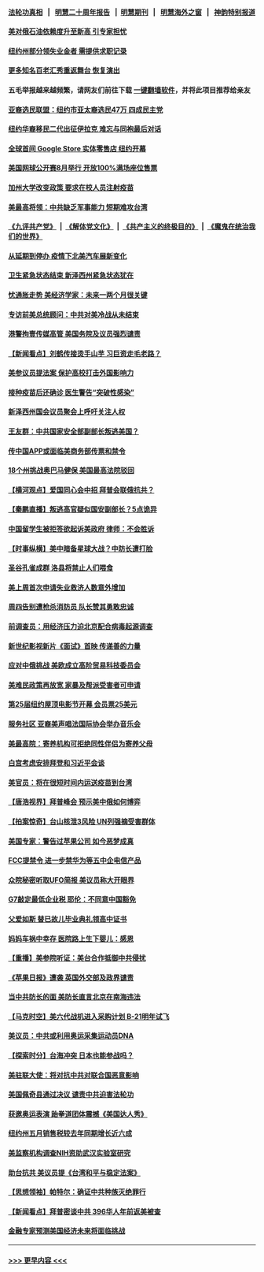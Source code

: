 #### [法轮功真相](https://github.com/gfw-breaker/truth/blob/master/README.md?t=0) &nbsp;&nbsp;|&nbsp;&nbsp; [明慧二十周年报告](https://github.com/gfw-breaker/mh-reports/blob/master/README.md?t=0) &nbsp;&nbsp;|&nbsp;&nbsp;[明慧期刊](https://github.com/gfw-breaker/mh-qikan) &nbsp;&nbsp;|&nbsp;&nbsp; [明慧海外之窗](https://github.com/gfw-breaker/mh-news/blob/master/README.md?t=0) &nbsp;&nbsp;|&nbsp;&nbsp; [神韵特别报道](https://github.com/gfw-breaker/mh-news/blob/master/shenyun.md?t=0)
#### [美对俄石油依赖度升至新高 引专家担忧](../pages/nsc412/n13030678.md?t=06181702) 
#### [纽约州部分领失业金者  需提供求职记录](../pages/nsc412/n13030334.md?t=06181702) 
#### [更多知名百老汇秀重返舞台 恢复演出](../pages/nsc412/n13030329.md?t=06181702) 
#### 五毛举报越来越频繁，请网友们前往下载 [一键翻墙软件](https://github.com/gfw-breaker/ssr-accounts)，并将此项目推荐给亲友
#### [亚裔选民联盟：纽约市亚太裔选民47万  四成民主党](../pages/nsc412/n13030304.md?t=06181702) 
#### [纽约华裔移民二代出征伊拉克 难忘与同袍最后对话](../pages/nsc412/n13030339.md?t=06181702) 
#### [全球首间 Google Store 实体零售店 纽约开幕](../pages/nsc412/n13030316.md?t=06181702) 
#### [美国网球公开赛8月举行 开放100%满场座位售票](../pages/nsc412/n13030326.md?t=06181702) 
#### [加州大学改变政策 要求在校人员注射疫苗](../pages/nsc412/n13030242.md?t=06181702) 
#### [美最高将领：中共缺乏军事能力 短期难攻台湾](../pages/nsc412/n13030178.md?t=06181702) 
#### [《九评共产党》](https://github.com/begood0513/9ping.md/blob/master/README.md) &nbsp;|&nbsp; [《解体党文化》](../../../../jtdwh.md/blob/master/README.md)  &nbsp;|&nbsp; [《共产主义的终极目的》](../../../../gczydzjmd.md/blob/master/README.md) &nbsp;|&nbsp; [《魔鬼在统治我们的世界》](../../../../mgztzwmdsj.md/blob/master/README.md) 
#### [从延期到停办 疫情下北美汽车展新变化](../pages/nsc412/n13030246.md?t=06181702) 
#### [卫生紧急状态结束 新泽西州紧急状态犹在](../pages/nsc412/n13030156.md?t=06181702) 
#### [忧通胀走势 美经济学家：未来一两个月很关键](../pages/nsc412/n13029979.md?t=06181702) 
#### [专访前美总统顾问：中共对美冷战从未结束](../pages/nsc412/n13029846.md?t=06181702) 
#### [港警拘壹传媒高管 美国务院及议员强烈谴责](../pages/nsc412/n13029927.md?t=06181702) 
#### [【新闻看点】刘鹤传接烫手山芋 习巨资走毛老路？](../pages/nsc412/n13029606.md?t=06181702) 
#### [美参议员提法案 保护高校打击外国影响力](../pages/nsc412/n13029813.md?t=06181702) 
#### [接种疫苗后还确诊 医生警告“突破性感染”](../pages/nsc412/n13030046.md?t=06181702) 
#### [新泽西州国会议员聚会上呼吁关注人权](../pages/nsc412/n13029928.md?t=06181702) 
#### [王友群：中共国家安全部副部长叛逃美国？](../pages/nsc412/n13029545.md?t=06181702) 
#### [传中国APP或面临美商务部传票和禁令](../pages/nsc412/n13029677.md?t=06181702) 
#### [18个州挑战奥巴马健保 美国最高法院驳回](../pages/nsc412/n13029657.md?t=06181702) 
#### [【横河观点】爱国同心会中招 拜普会联俄抗共？](../pages/nsc412/n13029752.md?t=06181702) 
#### [【秦鹏直播】叛逃高官疑似国安副部长？5点诡异](../pages/nsc412/n13029689.md?t=06181702) 
#### [中国留学生被拒签欲起诉美政府 律师：不会胜诉](../pages/nsc412/n13029704.md?t=06181702) 
#### [【时事纵横】美中暗备星球大战？中防长遭打脸](../pages/nsc412/n13029608.md?t=06181702) 
#### [圣谷孔雀成群 洛县将禁止人们喂食](../pages/nsc412/n13029759.md?t=06181702) 
#### [美上周首次申请失业救济人数意外增加](../pages/nsc412/n13029627.md?t=06181702) 
#### [周四告别遭枪杀消防员 队长赞其勇敢忠诚](../pages/nsc412/n13029501.md?t=06181702) 
#### [前调查员：用经济压力迫北京配合病毒起源调查](../pages/nsc412/n13029525.md?t=06181702) 
#### [新世纪影视新片《面试》首映 传递善的力量](../pages/nsc412/n13029470.md?t=06181702) 
#### [应对中俄挑战 美欧成立高阶贸易科技委员会](../pages/nsc412/n13029406.md?t=06181702) 
#### [美难民政策再放宽 家暴及帮派受害者可申请](../pages/nsc412/n13029041.md?t=06181702) 
#### [第25届纽约屋顶电影节开幕 会员票25美元](../pages/nsc412/n13029411.md?t=06181702) 
#### [服务社区 亚裔美声唱法国际协会举办音乐会](../pages/nsc412/n13029498.md?t=06181702) 
#### [美最高院：寄养机构可拒绝同性伴侣为寄养父母](../pages/nsc412/n13029284.md?t=06181702) 
#### [白宫考虑安排拜登和习近平会谈](../pages/nsc412/n13029355.md?t=06181702) 
#### [美官员：将在很短时间内运送疫苗到台湾](../pages/nsc412/n13029266.md?t=06181702) 
#### [【唐浩视界】拜普峰会 预示美中俄如何博弈](../pages/nsc412/n13028791.md?t=06181702) 
#### [【拍案惊奇】台山核泄3风险 UN列强摘受害群体](../pages/nsc412/n13028942.md?t=06181702) 
#### [美国专家：警告过苹果公司 如今恶梦成真](../pages/nsc412/n13029064.md?t=06181702) 
#### [FCC提禁令 进一步禁华为等五中企电信产品](../pages/nsc412/n13029120.md?t=06181702) 
#### [众院秘密听取UFO简报 美议员称大开眼界](../pages/nsc412/n13029086.md?t=06181702) 
#### [G7敲定最低企业税 耶伦：不同意中国豁免](../pages/nsc412/n13028814.md?t=06181702) 
#### [父爱如斯 替已故儿毕业典礼领高中证书](../pages/nsc412/n13026113.md?t=06181702) 
#### [妈妈车祸中幸存 医院路上生下婴儿：感恩](../pages/nsc412/n13028713.md?t=06181702) 
#### [【重播】美参院听证：美台合作抵御中共侵扰](../pages/nsc412/n13028426.md?t=06181702) 
#### [《苹果日报》遭袭 英国外交部及政界谴责](../pages/nsc412/n13028871.md?t=06181702) 
#### [当中共防长的面 美防长直言北京在南海违法](../pages/nsc412/n13028718.md?t=06181702) 
#### [【马克时空】美六代战机进入采购计划 B-21明年试飞](../pages/nsc412/n13028570.md?t=06181702) 
#### [美议员：中共或利用奥运采集运动员DNA](../pages/nsc412/n13028486.md?t=06181702) 
#### [【探索时分】台海冲突 日本也能参战吗？](../pages/nsc412/n13026930.md?t=06181702) 
#### [美驻联大使：将对抗中共对联合国恶意影响](../pages/nsc412/n13028049.md?t=06181702) 
#### [美国佩奇县通过决议 谴责中共迫害法轮功](../pages/nsc412/n13027185.md?t=06181702) 
#### [获邀奥运表演 跆拳道团体震撼《美国达人秀》](../pages/nsc412/n13027747.md?t=06181702) 
#### [纽约州五月销售税较去年同期增长近六成](../pages/nsc412/n13027721.md?t=06181702) 
#### [美监察机构调查NIH资助武汉实验室研究](../pages/nsc412/n13027392.md?t=06181702) 
#### [助台抗共 美议员提《台湾和平与稳定法案》](../pages/nsc412/n13027538.md?t=06181702) 
#### [【思想领袖】帕特尔：确证中共种族灭绝罪行](../pages/nsc412/n12966280.md?t=06181702) 
#### [【新闻看点】拜普密谈中共 396华人年前返美被查](../pages/nsc412/n13027057.md?t=06181702) 
#### [金融专家预测美国经济未来将面临挑战](../pages/nsc412/n13027442.md?t=06181702) 

----
#### [ >>> 更早内容 <<< ](../indexes/nsc412-earlier.md)
